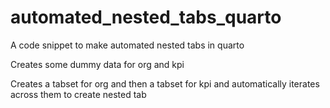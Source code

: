 # automated_nested_tabs_quarto
A code snippet to make automated nested tabs in quarto

Creates some dummy data for org and kpi

Creates a tabset for org and then a tabset for kpi and automatically iterates across them to create nested tab
